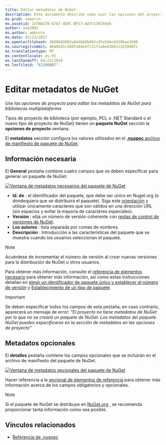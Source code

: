```yaml
---
title: Editar metadatos de NuGet
description: Este documento describe cómo usar las opciones del proyecto para modificar los metadatos de NuGet para bibliotecas multiplataforma. Describe los metadatos necesarios y opcionales.
ms.prod: xamarin
ms.assetid: 147BA370-67A7-4E6C-BF17-AA7C536C0A48
author: asb3993
ms.author: amburns
ms.date: 03/23/2017
ms.openlocfilehash: 3680b02003a844668b0b5c97e5d4c0d296ae3500
ms.sourcegitcommit: 4b402d1c508fa84e4fc3171a6e43b811323948fc
ms.translationtype: MT
ms.contentlocale: es-ES
ms.lasthandoff: 04/23/2019
ms.locfileid: "61266887"
---
```

# <a name="editing-nuget-metadata"></a>Editar metadatos de NuGet

_Use las opciones de proyecto para editar los metadatos de NuGet para bibliotecas multiplataforma_

Tipos de proyecto de biblioteca (por ejemplo, PCL o .NET Standard o el nuevo tipo de proyecto de NuGet) tienen un **paquete NuGet** sección la **opciones de proyecto** ventana.

El **metadatos** sección configura los valores utilizados en el [ **.nuspec** archivo de manifiesto de paquete de NuGet](https://docs.microsoft.com/nuget/create-packages/creating-a-package#the-role-and-structure-of-the-nuspec-file).

## <a name="required-information"></a>Información necesaria

El **General** pestaña contiene cuatro campos que se deben especificar para generar un paquete de NuGet:

[![](metadata-images/metadata-general-sml.png "Ventana de metadatos necesarios del paquete de NuGet")](metadata-images/metadata-general.png#lightbox)

- **Id. de** : el identificador del paquete, que debe ser único en Nuget.org (o dondequiera que se distribuirá el paquete). Siga este [orientación](https://docs.microsoft.com/nuget/create-packages/creating-a-package#choosing-a-unique-package-identifier-and-setting-the-version-number) y utilizar únicamente caracteres que son válidos en una dirección URL (sin espacios y evitar la mayoría de caracteres especiales).
- **Versión** : elija un número de versión coherente con [reglas de control de versiones de NuGet](https://docs.microsoft.com/nuget/create-packages/dependency-versions).
- **Los autores** : lista separada por comas de nombres.
- **Descripción** : Introducción a las características del paquete que se muestra cuando los usuarios seleccionan el paquete.

> [!NOTE]
> Acuérdese de incrementar el número de versión al crear nuevas versiones para la distribución de NuGet u otros usuarios.

Para obtener más información, consulte el [referencia de elementos necesario](https://docs.microsoft.com/nuget/schema/nuspec#required-metadata-elements) para obtener más información, así como estas instrucciones detallan en [elegir un identificador de paquete único y establecer el número de versión](https://docs.microsoft.com/nuget/create-packages/creating-a-package#choosing-a-unique-package-identifier-and-setting-the-version-number) y [ Establecimiento de un tipo de paquete](https://docs.microsoft.com/nuget/create-packages/creating-a-package#setting-a-package-type).

> [!IMPORTANT]
> Se deben especificar todos los campos de esta pestaña; en caso contrario, aparecerá un mensaje de error: _"El proyecto no tiene metadatos de NuGet por lo que no se creará un paquete de NuGet. Los metadatos del paquete NuGet pueden especificarse en la sección de metadatos en las opciones de proyecto"_

## <a name="optional-metadata"></a>Metadatos opcionales

El **detalles** pestaña contiene los campos opcionales que se incluirán en el archivo de manifiesto del paquete de NuGet.

[![](metadata-images/metadata-detail-sml.png "Ventana de metadatos opcionales del paquete de NuGet")](metadata-images/metadata-detail.png#lightbox)

Hacer referencia a la [opcional de elementos de referencia](https://docs.microsoft.com/nuget/schema/nuspec#optional-metadata-elements) para obtener más información acerca de los campos obligatorios y opcionales.

> [!NOTE]
> Si el paquete de NuGet se distribuye en [NuGet.org](https://www.nuget.org) , se recomienda proporcionar tanta información como sea posible.


## <a name="related-links"></a>Vínculos relacionados

- [Referencia de .nuspec](https://docs.microsoft.com/nuget/schema/nuspec#general-form-and-schema)
